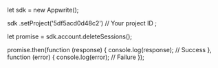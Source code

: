 let sdk = new Appwrite();

sdk
    .setProject('5df5acd0d48c2') // Your project ID
;

let promise = sdk.account.deleteSessions();

promise.then(function (response) {
    console.log(response); // Success
}, function (error) {
    console.log(error); // Failure
});